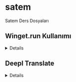 # satem
Satem Ders Dosyaları

## Winget.run Kullanımı

<details>
**Winget.run Kullanımı**

Winget.run, Windows 11 ve Windows 10'da kullanılan bir komut satırı aracıdır. Bu araç, paketleri yüklemek, kaldırmak, güncellemek ve diğer işlemleri gerçekleştirmek için kullanılabilir.

Winget.run'ın kullanımı oldukça basittir. Aşağıdaki örnekte, notepad++ paketini yüklemek için Winget.run'ı nasıl kullanacağımızı görebiliriz:

```
winget run notepad++
```

Bu komut, notepad++ paketini indirir ve yükler.

Winget.run'ın desteklediği diğer komutlar şunlardır:

* **uninstall:** Bir paketi kaldırır.
* **update:** Bir paketi günceller.
* **list:** Yüklü paketleri listeler.
* **search:** Bir paketi arar.
* **help:** Winget.run hakkında yardım sağlar.

Winget.run'ı kullanmadan önce, Winget'i bilgisayarınıza yüklemeniz gerekir. Winget'i yüklemek için aşağıdaki komutu çalıştırabilirsiniz:

```
winget install winget
```

Winget.run hakkında daha fazla bilgi için, Winget'in resmi web sitesini: https://docs.microsoft.com/en-us/windows/package-manager/winget ziyaret edebilirsiniz.

**Örnek Kullanımlar**

İşte Winget.run'ın bazı örnek kullanımları:

* **Bir paketi yüklemek için:**

```
winget run notepad++
```

* **Bir paketi kaldırmak için:**

```
winget uninstall notepad++
```

* **Bir paketi güncellemek için:**

```
winget update notepad++
```

* **Yüklü paketleri listelemek için:**

```
winget list
```

* **Bir paketi aramak için:**

```
winget search notepad++
```

* **Winget.run hakkında yardım almak için:**

```
winget run winget --help
```

**İleri Seviye Kullanımlar**

Winget.run, paketleri yüklemek, kaldırmak, güncellemek ve diğer işlemleri gerçekleştirmek için çeşitli seçenekler sunar. Bu seçenekler, Winget.run'ı daha esnek ve güçlü bir araç haline getirir.

Örneğin, bir paketi belirli bir sürümde yüklemek için aşağıdaki komutu kullanabilirsiniz:

```
winget run notepad++ --version 8.2.2
```

Bu komut, notepad++ paketinin 8.2.2 sürümünü yükler.

Diğer seçenekler şunlardır:

* **--source:** Bir paketi belirli bir kaynaktan yükler.
* **--installdir:** Bir paketi belirli bir konuma yükler.
* **--silent:** Paketi sessizce yükler.
* **--force:** Paketi güncellemek için mevcut sürümü kaldırır.

Winget.run'ın seçenekleri hakkında daha fazla bilgi için, Winget'in resmi web sitesini: https://docs.microsoft.com/en-us/windows/package-manager/winget ziyaret edebilirsiniz.

</details>


## Deepl Translate 
<details>

Deepl Translate, bir yapay zeka tabanlı çeviri aracıdır. Almanya merkezli bir şirket olan DeepL tarafından geliştirilmiştir ve 2017 yılında piyasaya sürülmüştür. Deepl Translate, diğer çeviri araçlarından farklı olarak, dilbilimsel kurallar ve yapay zeka teknolojilerini bir arada kullanarak daha doğru ve akıcı çeviriler sunmaktadır.
Deepl Translate, 12 farklı dilde çeviri yapabilmektedir. Bu diller arasında Türkçe, İngilizce, Almanca, Fransızca, İspanyolca, İtalyanca, Hollandaca, Lehçe, Portekizce, Rusça, Japonca ve Çince bulunmaktadır. Deepl Translate, kullanıcılarının çevirilerini kaydetmekte ve gelecekte tekrar kullanılmak üzere saklamaktadır.
Deepl Translate, özellikle iş dünyasında ve akademik çalışmalarda sıkça kullanılmaktadır. Ayrıca, internet kullanıcıları arasında da popülerliği artmaktadır. Deepl Translate, kullanıcı dostu arayüzü ve yüksek çeviri kalitesi ile dikkat çekmektedir.

*  **Masaüstü**
  https://www.deepl.com/translator
  https://appdownload.deepl.com/windows/0install/DeepLSetup.exe

*  **Chrome Eklentisi / Crack**
  Releases Eklendi / Crack
  
  https://chromewebstore.google.com/detail/deepl-%C3%A7eviri-okurken-yaza/cofdbpoegempjloogbagkncekinflcnj?hl=tr

## Microsoft / Office / 365

* **irm https://massgrave.dev/get | iex**
* IDM **irm https://massgrave.dev/ias | iex**

## CMWTAT Windows Dijital Lisans
* **CloudMoe https://cmwtat.cloudmoe.com**

## WINUTIL

* **iwr -useb https://christitus.com/win | iex**
    [Net.ServicePointManager]::SecurityProtocol=[Net.SecurityProtocolType]::Tls12;iex(New-Object Net.WebClient).DownloadString('https://raw.githubusercontent.com/ChrisTitusTech/winutil/main/winutil.ps1')



</details>
